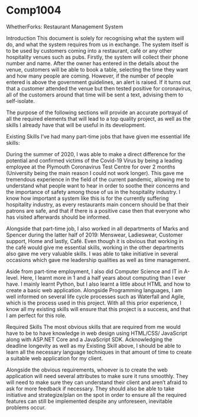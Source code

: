# Comp1004
WhetherForks: Restaurant Management System

Introduction
This document is solely for recognising what the system will do, and what the system requires from us in exchange. The system itself is to be used by customers coming into a restaurant, café or any other hospitality venues such as pubs. Firstly, the system will collect their phone number and name. After the owner has entered in the details about the venue, customers will be able to book a table, selecting the time they want and how many people are coming. However, if the number of people entered is above the government guidelines, an alert is raised. If it turns out that a customer attended the venue but then tested positive for coronavirus, all of the customers around that time will be sent a text, advising them to self-isolate.

The purpose of the following sections will provide an accurate portrayal of all the required elements that will lead to a top quality project, as well as the skills I already have that will be useful in its development.

Existing Skills
I’ve had many part-time jobs that have given me essential life skills:

During the summer of 2020, I was able to make a direct difference for the potential and confirmed victims of the Covid-19 Virus by being a leading employee at the Plymouth Coronavirus Test Centre for over 2 months (University being the main reason I could not work longer). This gave me tremendous experience in the field of the current pandemic, allowing me to understand what people want to hear in order to soothe their concerns and the importance of safety among those of us in the hospitality industry. I know how important a system like this is for the currently suffering hospitality industry, as every restaurants main concern should be that their patrons are safe, and that if there is a positive case then that everyone who has visited afterwards should be informed.

Alongside that part-time job, I also worked in all departments of Marks and Spencer during the latter half of 2019: Menswear, Ladieswear, Customer support, Home and lastly, Café. Even though it is obvious that working in the café would give me essential skills, working in the other departments also gave me very valuable skills. I was able to take initiative in several occasions which gave me leadership qualities as well as time management.

Aside from part-time employment, I also did Computer Science and IT in A-level. Here, I learnt more in 1 and a half years about computing than I ever have. I mainly learnt Python, but I also learnt a little about HTML and how to create a basic web application. Alongside Programming languages, I am well informed on several life cycle processes such as Waterfall and Agile, which is the process used in this project. With all this prior experience, I know all my existing skills will ensure that this project is a success, and that I am perfect for this role.

Required Skills
The most obvious skills that are required from me would have to be to have knowledge in web design using HTML/CSS/ JavaScript along with ASP.NET Core and a JavaScript SDK. Acknowledging the deadline longevity as well as my Existing Skill above, I should be able to learn all the necessary language techniques in that amount of time to create a suitable web application for my client.

Alongside the obvious requirements, whoever is to create the web application will need several attributes to make sure it runs smoothly. They will need to make sure they can understand their client and aren’t afraid to ask for more feedback if necessary. They should also be able to take initiative and strategize/plan on the spot in order to ensure all the required features can still be implemented despite any unforeseen, inevitable problems occur. 
